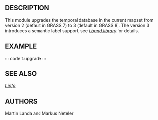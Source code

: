 ## DESCRIPTION

This module upgrades the temporal database in the current mapset from
version 2 (default in GRASS 7) to 3 (default in GRASS 8). The version 3
introduces a semantic label support, see
*[i.band.library](i.band.library.html)* for details.

## EXAMPLE

::: code
    t.upgrade
:::

## SEE ALSO

*[t.info](t.info.html)*

## AUTHORS

Martin Landa and Markus Neteler
